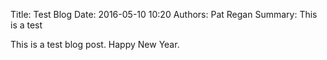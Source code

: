 Title: Test Blog
Date: 2016-05-10 10:20
Authors: Pat Regan
Summary: This is a test

This is a test blog post.  Happy New Year.
